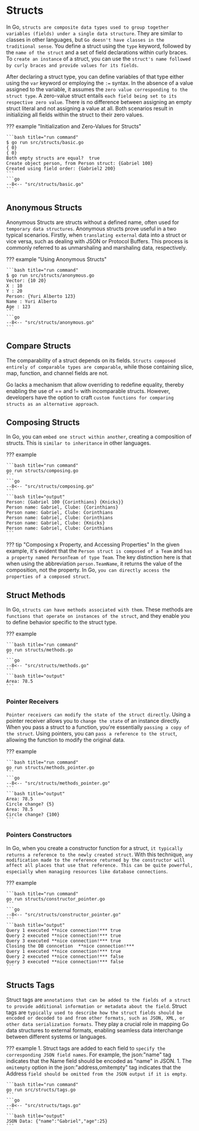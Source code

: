# Structs

In Go, `structs are composite data types used to group together variables (fields) under a single data structure`. They are similar to classes in other languages, but `Go doesn't have classes in the traditional sense`. You define a struct using the `type` keyword, followed by the `name of the struct` and a set of field declarations within curly braces. To `create an instance` of a struct, you can use the `struct's name followed by curly braces and provide values for its fields`.

After declaring a struct type, you can define variables of that type either using the `var` keyword or employing the `:=` syntax. In the absence of a value assigned to the variable, it assumes the `zero value corresponding to the struct type`. A zero-value struct entails `each field being set to its respective zero value`. There is no difference between assigning an empty struct literal and not assigning a value at all. Both scenarios result in initializing all fields within the struct to their zero values.

??? example "Initialization and Zero-Values for Structs"

    ```bash title="run command"
    $ go run src/structs/basic.go
    { 0}
    { 0}
    Both empty structs are equal?  true
    Create object person, from Person struct: {Gabriel 100}
    Created using field order: {Gabriel2 200}
    ```
    ```go
    --8<-- "src/structs/basic.go"
    ```

## Anonymous Structs

Anonymous Structs are structs without a defined name, often used for `temporary data structures`. Anonymous structs prove useful in a two typical scenarios. Firstly, when `translating external` data into a struct or vice versa, such as dealing with JSON or Protocol Buffers. This process is commonly referred to as unmarshaling and marshaling data, respectively.

??? example "Using Anonymous Structs"

    ```bash title="run command"
    $ go run src/structs/anonymous.go
    Vector: {10 20}
    X : 10
    Y : 20
    Person: {Yuri Alberto 123}
    Name : Yuri Alberto
    Age : 123
    ```
    ```go
    --8<-- "src/structs/anonymous.go"
    ```

## Compare Structs

The comparability of a struct depends on its fields. `Structs composed entirely of comparable types are comparable`, while those containing slice, map, function, and channel fields are not.

Go lacks a mechanism that allow overriding to redefine equality, thereby enabling the use of == and != with incomparable structs. However, developers have the option to craft `custom functions for comparing structs as an alternative approach`.

## Composing Structs

In Go, you can `embed one struct within another`, creating a composition of structs. This is `similar to inheritance` in other languages.

??? example

    ```bash title="run command"
    go run structs/composing.go
    ```
    ```go
    --8<-- "src/structs/composing.go"
    ```
    ```bash title="output"
    Person: {Gabriel 100 {Corinthians} {Knicks}}
    Person name: Gabriel, Clube: {Corinthians}
    Person name: Gabriel, Clube: Corinthians
    Person name: Gabriel, Clube: Corinthians
    Person name: Gabriel, Clube: {Knicks}
    Person name: Gabriel, Clube: Corinthians
    ```
??? tip "Composing x Property, and Accessing Properties"
    In the given example, it's evident that the `Person struct is composed of a Team` and `has a property named PersonTeam of type Team`. The key distinction here is that when using the abbreviation `person.TeamName`, it returns the value of the composition, not the property.
    In Go, `you can directly access the properties of a composed struct`.

## Struct Methods

In Go, `structs can have methods associated with them`. These methods are `functions that operate on instances of the struct`, and they enable you to define behavior specific to the struct type.

??? example

    ```bash title="run command"
    go run structs/methods.go
    ```
    ```go
    --8<-- "src/structs/methods.go"
    ```
    ```bash title="output"
    Area: 78.5
    ```

### Pointer Receivers

`Pointer receivers can modify the state of the struct directly`. Using a pointer receiver allows you to `change the state` of an instance directly. When you pass a struct to a function, you're essentially `passing a copy of the struct`. Using pointers, you can `pass a reference to the struct`, allowing the function to modify the original data.

??? example

    ```bash title="run command"
    go run structs/methods_pointer.go
    ```
    ```go
    --8<-- "src/structs/methods_pointer.go"
    ```
    ```bash title="output"
    Area: 78.5
    Circle change? {5}
    Area: 78.5
    Circle change? {100}
    ```

### Pointers Constructors

In Go, when you create a constructor function for a struct, `it typically returns a reference to the newly created struct`. With this technique, `any modification made to the reference returned by the constructor will affect all places that use that reference. This can be quite powerful, especially when managing resources like database connections`.

??? example

    ```bash title="run command"
    go run structs/constructor_pointer.go
    ```
    ```go
    --8<-- "src/structs/constructor_pointer.go"
    ```
    ```bash title="output"
    Query 1 executed **nice connection!*** true
    Query 2 executed **nice connection!*** true
    Query 3 executed **nice connection!*** true
    Closing the DB conncetion  **nice connection!***
    Query 1 executed **nice connection!*** true
    Query 2 executed **nice connection!*** false
    Query 3 executed **nice connection!*** false
    ```

## Structs Tags

Struct tags are `annotations that can be added to the fields of a struct to provide additional information or metadata about the field`. Struct tags are `typically used to describe how the struct fields should be encoded or decoded to and from other formats, such as JSON, XML, or other data serialization formats`. They play a crucial role in mapping Go data structures to external formats, enabling seamless data interchange between different systems or languages.

??? example
    1. Struct tags are added to each field to `specify the corresponding JSON field names`. For example, the json:"name" tag indicates that the Name field should be encoded as "name" in JSON.
    1. The `omitempty` option in the json:"address,omitempty" tag indicates that the Address `field should be omitted from the JSON output if it is empty`.

    ```bash title="run command"
    go run src/structs/tags.go
    ```
    ```go
    --8<-- "src/structs/tags.go"
    ```
    ```bash title="output"
    JSON Data: {"name":"Gabriel","age":25}
    ```
